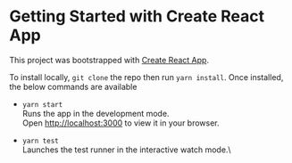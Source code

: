 # Getting Started with Create React App

This project was bootstrapped with [Create React App](https://github.com/facebook/create-react-app).

To install locally, `git clone` the repo then run `yarn install`. Once installed, the below commands are available

- `yarn start` \
Runs the app in the development mode.\
Open [http://localhost:3000](http://localhost:3000) to view it in your browser.


- `yarn test` \
Launches the test runner in the interactive watch mode.\